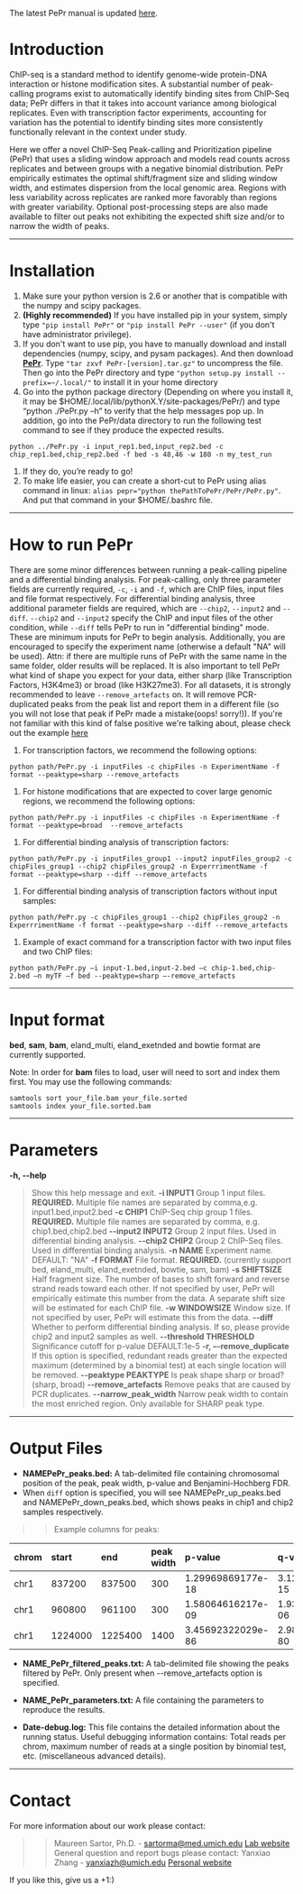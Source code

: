 The latest PePr manual is updated [here](http://ones.ccmb.med.umich.edu/wiki/PePr/).



# Introduction #

ChIP-seq is a standard method to identify genome-wide protein-DNA interaction or histone modification sites. A substantial number of peak-calling programs exist to automatically identify binding sites from ChIP-Seq data; PePr differs in that it takes into account variance among biological replicates. Even with transcription factor experiments, accounting for variation has the potential to identify binding sites more consistently functionally relevant in the context under study.

Here we offer a novel ChIP-Seq Peak-calling and Prioritization pipeline (PePr) that uses a sliding window approach and models read counts across replicates and between groups with a negative binomial distribution. PePr empirically estimates the optimal shift/fragment size and sliding window width, and estimates dispersion from the local genomic area. Regions with less variability across replicates are ranked more favorably than regions with greater variability. Optional post-processing steps are also made available to filter out peaks not exhibiting the expected shift size and/or to narrow the width of peaks.


---


# Installation #
  1. Make sure your python version is 2.6 or another that is compatible with the numpy and scipy packages.
  1. **(Highly recommended)** If you have installed pip in your system, simply type  `"pip install PePr"`  or  `"pip install PePr --user"`  (if you don't have administrator privilege).
  1. If you don't want to use pip, you have to manually download and install dependencies (numpy, scipy, and pysam packages). And then download **[PePr](https://pypi.python.org/pypi/PePr)**. Type `"tar zxvf PePr-[version].tar.gz"` to uncompress the file. Then go into the PePr directory and type `"python setup.py install --prefix=~/.local/"` to install it in your home directory
  1. Go into the python package directory (Depending on where you install it, it may be $HOME/.local/lib/pythonX.Y/site-packages/PePr/) and type “python ./PePr.py –h” to verify that the help messages pop up. In addition, go into the PePr/data directory to run the following test command to see if they produce the expected results.
```
python ../PePr.py -i input_rep1.bed,input_rep2.bed -c chip_rep1.bed,chip_rep2.bed -f bed -s 48,46 -w 180 -n my_test_run
```
  1. If they do, you’re ready to go!
  1. To make life easier, you can create a short-cut to PePr using alias command in linux: `alias pepr="python thePathToPePr/PePr/PePr.py"`. And put that command in your $HOME/.bashrc file.

---

# How to run PePr #
There are some minor differences between running a peak-calling pipeline and a differential binding analysis. For peak-calling, only three parameter fields are currently required, `-c`, `-i` and `-f`, which are ChIP files, input files and file format respectively. For differential binding analysis, three additional parameter fields are required, which are `--chip2`, `--input2` and `--diff`. `--chip2` and `--input2` specify the ChIP and input files of the other condition, while `--diff` tells PePr to run in "differential binding" mode. These are minimum inputs for PePr to begin analysis.
Additionally, you are encouraged to specify the experiment name (otherwise a default "NA" will be used). Attn: if there are multiple runs of PePr with the same name in the same folder, older results will be replaced. It is also important to tell PePr what kind of shape you expect for your data, either sharp (like Transcription Factors, H3K4me3) or broad (like H3K27me3). For all datasets, it is strongly recommended to leave `--remove_artefacts` on. It will remove PCR-duplicated peaks from the peak list and report them in a different file (so you will not lose that peak if PePr made a mistake(oops! sorry!)). If you're not familiar with this kind of false positive we're talking about, please check out the example [here](ExampleNRSF#4._Removing_artefacts.md)

  1. For transcription factors, we recommend the following options:
```
python path/PePr.py -i inputFiles -c chipFiles -n ExperimentName -f format --peaktype=sharp --remove_artefacts
```
  1. For histone modifications that are expected to cover large genomic regions, we recommend the following options:
```
python path/PePr.py -i inputFiles -c chipFiles -n ExperimentName -f format --peaktype=broad  --remove_artefacts
```
  1. For differential binding analysis of transcription factors:
```
python path/PePr.py -i inputFiles_group1 --input2 inputFiles_group2 -c chipFiles_group1 --chip2 chipFiles_group2 -n ExperrrimentName -f format --peaktype=sharp --diff --remove_artefacts
```
  1. For differential binding analysis of transcription factors without input samples:
```
python path/PePr.py -c chipFiles_group1 --chip2 chipFiles_group2 -n ExperrrimentName -f format --peaktype=sharp --diff --remove_artefacts
```
  1. Example of exact command for a transcription factor with two input files and two ChIP files:
```
python path/PePr.py –i input-1.bed,input-2.bed –c chip-1.bed,chip-2.bed –n myTF –f bed --peaktype=sharp –-remove_artefacts 
```

---

# Input format #
**bed**, **sam**, **bam**, eland\_multi, eland\_exetnded and bowtie format are currently supported.

Note: In order for **bam** files to load, user will need to sort and index them first. You may use the following commands:
```
samtools sort your_file.bam your_file.sorted 
samtools index your_file.sorted.bam
```

---

# Parameters #
**-h, --help**
> Show this help message and exit.
**-i INPUT1**
> Group 1 input files. **REQUIRED.** Multiple file names are
> separated by comma,e.g. input1.bed,input2.bed
**-c CHIP1**
> ChIP-Seq chip group 1 files. **REQUIRED.** Multiple file names are
> separated by comma, e.g. chip1.bed,chip2.bed
**--input2 INPUT2**
> Group 2 input files. Used in differential binding analysis.
**--chip2 CHIP2**
> Group 2 ChIP-Seq files. Used in differential binding analysis.
**-n NAME**
> Experiment name. DEFAULT: "NA"
**-f FORMAT**
> File format. **REQUIRED.** (currently support bed,
> eland\_multi, eland\_exetnded, bowtie, sam, bam)
**-s SHIFTSIZE**
> Half fragment size. The number of bases to shift
> forward and reverse strand reads toward each other.
> If not specified by user, PePr will empirically
> estimate this number from the data. A separate shift
> size will be estimated for each ChIP file.
**-w WINDOWSIZE**
> Window size. If not specified by user, PePr will
> estimate this from the data.
**--diff**
> Whether to perform differential binding analysis.
> If so, please provide chip2 and input2 samples as well.
**--threshold THRESHOLD**
> Significance cutoff for p-value DEFAULT:1e-5
**-r, –-remove\_duplicate**
> If this option is specified, redundant reads greater
> than the expected maximum (determined by a binomial
> test) at each single location will be removed.
**--peaktype PEAKTYPE**
> Is peak shape sharp or broad?(sharp, broad)
**--remove\_artefacts**
> Remove peaks that are caused by PCR duplicates.
**--narrow\_peak\_width**
> Narrow peak width to contain the most enriched region.
> Only available for SHARP peak type.

---

# Output Files #

  * **NAMEPePr\_peaks.bed:** A tab-delimited file containing chromosomal position of the peak, peak width, p-value and Benjamini-Hochberg FDR.
  * When `diff` option is specified, you will see NAMEPePr\_up\_peaks.bed and NAMEPePr\_down\_peaks.bed, which shows peaks in chip1 and chip2 samples respectively.
> > Example columns for peaks:

| **chrom** | **start** | **end** | **peak width** | **p-value** | **q-value** |
|:----------|:----------|:--------|:---------------|:------------|:------------|
|chr1       |837200     |837500   |300             |1.29969869177e-18|3.12684869127e-15|
|chr1       |960800     |961100   |300             |1.58064616217e-09|1.93155073885e-06|
|chr1       |1224000    |1225400  |1400            |3.45692322029e-86|2.9886376305e-80|

  * **NAME\_PePr\_filtered\_peaks.txt:** A tab-delimited file showing the peaks filtered by PePr. Only present when --remove\_artefacts option is specified.

  * **NAME\_PePr\_parameters.txt:** A file containing the parameters to reproduce the results.
  * **Date-debug.log:** This file contains the detailed information about the running status. Useful debugging information contains: Total reads per chrom, maximum number of reads at a single position by binomial test, etc. (miscellaneous advanced details).

---

# Contact #
For more information about our work please contact:
> > Maureen Sartor, Ph.D. - sartorma@med.umich.edu [Lab website](http://sartorlab.ccmb.med.umich.edu/)
General question and report bugs please contact:
> > Yanxiao Zhang - yanxiazh@umich.edu [Personal website](http://www-personal.umich.edu/~yanxiazh/)

If you like this, give us a +1:) 
